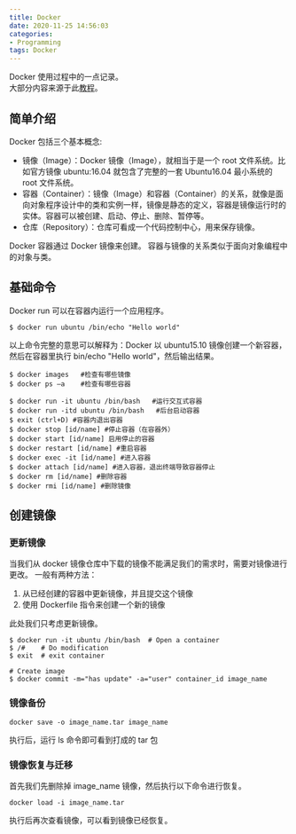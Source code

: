 ```yaml
---
title: Docker
date: 2020-11-25 14:56:03
categories:
- Programming
tags: Docker
---
```


Docker 使用过程中的一点记录。  
大部分内容来源于此[教程](https://www.runoob.com/docker/docker-tutorial.html)。

<!-- more -->

## 简单介绍

Docker 包括三个基本概念:
- 镜像（Image）：Docker 镜像（Image），就相当于是一个 root 文件系统。比如官方镜像 ubuntu:16.04 就包含了完整的一套 Ubuntu16.04 最小系统的 root 文件系统。
- 容器（Container）：镜像（Image）和容器（Container）的关系，就像是面向对象程序设计中的类和实例一样，镜像是静态的定义，容器是镜像运行时的实体。容器可以被创建、启动、停止、删除、暂停等。
- 仓库（Repository）：仓库可看成一个代码控制中心，用来保存镜像。

Docker 容器通过 Docker 镜像来创建。
容器与镜像的关系类似于面向对象编程中的对象与类。

## 基础命令

Docker run 可以在容器内运行一个应用程序。
```
$ docker run ubuntu /bin/echo "Hello world"
```
以上命令完整的意思可以解释为：Docker 以 ubuntu15.10 镜像创建一个新容器，然后在容器里执行 bin/echo "Hello world"，然后输出结果。

```
$ docker images   #检查有哪些镜像
$ docker ps –a    #检查有哪些容器
```

```
$ docker run -it ubuntu /bin/bash   #运行交互式容器
$ docker run -itd ubuntu /bin/bash   #后台启动容器
$ exit (ctrl+D) #容器内退出容器
$ docker stop [id/name] #停止容器（在容器外）
$ docker start [id/name] 启用停止的容器
$ docker restart [id/name] #重启容器
$ docker exec -it [id/name] #进入容器
$ docker attach [id/name] #进入容器，退出终端导致容器停止
$ docker rm [id/name] #删除容器
$ docker rmi [id/name] #删除镜像
```

## 创建镜像

### 更新镜像

当我们从 docker 镜像仓库中下载的镜像不能满足我们的需求时，需要对镜像进行更改。
一般有两种方法：
1. 从已经创建的容器中更新镜像，并且提交这个镜像
2. 使用 Dockerfile 指令来创建一个新的镜像

此处我们只考虑更新镜像。

```
$ docker run -it ubuntu /bin/bash  # Open a container
$ /#    # Do modification
$ exit  # exit container

# Create image
$ docker commit -m="has update" -a="user" container_id image_name 
```

### 镜像备份 

```
docker save -o image_name.tar image_name
```
执行后，运行 ls 命令即可看到打成的 tar 包 

### 镜像恢复与迁移 

首先我们先删除掉 image_name 镜像，然后执行以下命令进行恢复。

```
docker load -i image_name.tar
```
执行后再次查看镜像，可以看到镜像已经恢复。